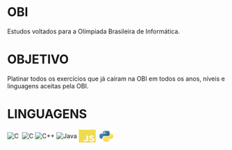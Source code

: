 # OBI
 Estudos voltados para a Olímpiada Brasileira de Informática.
 
 # OBJETIVO
 Platinar todos os exercícios que já caíram na OBI em todos os anos, níveis e linguagens aceitas pela OBI.
 
 # LINGUAGENS
 <div style="display: inline_block">
  <img align="center" alt="C" height="30" width="40" src="https://armandohage.pro.br/wp-content/uploads/uploads/2008/03/pascal_2018.png">&nbsp;
  <img align="center" alt="C" height="30" width="40" src="https://cdn.jsdelivr.net/gh/devicons/devicon/icons/c/c-original.svg">
  <img align="center" alt="C++" height="30" width="40" src="https://cdn.jsdelivr.net/gh/devicons/devicon/icons/cplusplus/cplusplus-original.svg">
  <img align="center" alt="Java" height="30" width="40" src="https://cdn.jsdelivr.net/gh/devicons/devicon/icons/java/java-original.svg">
  <img align="center" alt="Js" height="30" width="40" src="https://raw.githubusercontent.com/devicons/devicon/master/icons/javascript/javascript-plain.svg">
  <img align="center" alt="Python" height="30" width="40" src="https://raw.githubusercontent.com/devicons/devicon/master/icons/python/python-original.svg">
 </div>
